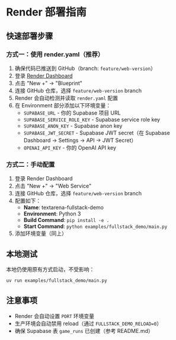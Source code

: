 # Render 部署指南

## 快速部署步骤

### 方式一：使用 render.yaml（推荐）

1. 确保代码已推送到 GitHub（branch: `feature/web-version`）
2. 登录 [Render Dashboard](https://dashboard.render.com/)
3. 点击 "New +" → "Blueprint"
4. 连接 GitHub 仓库，选择 `feature/web-version` branch
5. Render 会自动检测并读取 `render.yaml` 配置
6. 在 Environment 部分添加以下环境变量：
   - `SUPABASE_URL` - 你的 Supabase 项目 URL
   - `SUPABASE_SERVICE_ROLE_KEY` - Supabase service role key
   - `SUPABASE_ANON_KEY` - Supabase anon key
   - `SUPABASE_JWT_SECRET` - Supabase JWT secret（在 Supabase Dashboard → Settings → API → JWT Secret）
   - `OPENAI_API_KEY` - 你的 OpenAI API key

### 方式二：手动配置

1. 登录 Render Dashboard
2. 点击 "New +" → "Web Service"
3. 连接 GitHub 仓库，选择 `feature/web-version` branch
4. 配置如下：
   - **Name**: textarena-fullstack-demo
   - **Environment**: Python 3
   - **Build Command**: `pip install -e .`
   - **Start Command**: `python examples/fullstack_demo/main.py`
5. 添加环境变量（同上）

## 本地测试

本地仍使用原有方式启动，不受影响：

```bash
uv run examples/fullstack_demo/main.py
```

## 注意事项

- Render 会自动设置 `PORT` 环境变量
- 生产环境会自动禁用 reload（通过 `FULLSTACK_DEMO_RELOAD=0`）
- 确保 Supabase 表 `game_runs` 已创建（参考 README.md）

